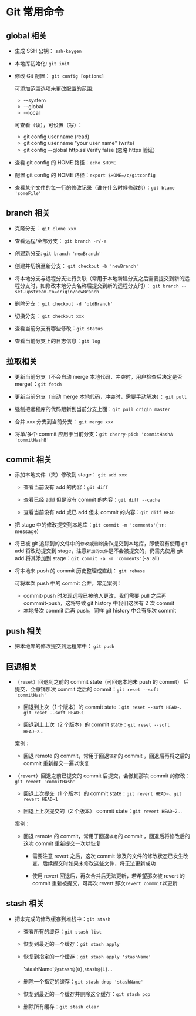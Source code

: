 # Git 常用命令

## global 相关

- 生成 SSH 公钥： `ssh-keygen`

- 本地库初始化: `git init`

- 修改 Git 配置： `git config [options]`

  可添加范围选项来更改配置的范围:

  - --system
  - --global
  - --local

  可查看（读），可设置（写）：

  - git config user.name (read)
  - git config user.name "your user name" (write)
  - git config --global http.sslVerify false (忽略 https 验证)

- 查看 git config 的 HOME 路径：`echo $HOME`

- 配置 git config 的 HOME 路径：`export $HOME=/c/gitconfig`

- 查看某个文件的每一行的修改记录（谁在什么时候修改的）：`git blame 'someFile'`

## branch 相关

- 克隆分支： `git clone xxx`

- 查看远程/全部分支： `git branch -r/-a`

- 创建新分支: `git branch 'newBranch'`

- 创建并切换至新分支： `git checkout -b 'newBranch'`

- 将本地分支与远程分支进行关联（常用于本地新建分支之后需要提交到新的远程分支时，如修改本地分支名称后提交到新的远程分支时）： `git branch --set-upstream-to=origin/newBranch`

- 删除分支： `git checkout -d 'oldBranch'`

- 切换分支： `git checkout xxx`

- 查看当前分支有哪些修改：`git status`

- 查看当前分支上的日志信息：`git log`

## 拉取相关

- 更新当前分支（不会自动 merge 本地代码，冲突时，用户检查后决定是否 merge）：`git fetch`

- 更新当前分支（自动 merge 本地代码，冲突时，需要手动解决）： `git pull`

- 强制把远程库的代码跟新到当前分支上面：`git pull origin master`

- 合并 xxx 分支到当前分支： `git merge xxx`

- 将单/多个 commit 应用于当前分支：`git cherry-pick 'commitHashA' 'commitHashB'`

## commit 相关

- 添加本地文件（夹）修改到 stage： `git add xxx`

  - 查看当前没有 add 的内容：`git diff`

  - 查看已经 add 但是没有 commit 的内容：`git diff --cache`

  - 查看当前没有 add 或已 add 但未 commit 的内容：`git diff HEAD`

- 把 stage 中的修改提交到本地库：`git commit -m 'comments'`(-m: message)

- 将已被 git 追踪到的文件中的`修改`或`删除`操作提交到本地库，即使没有使用 git add 将改动提交到 stage，注意`新加的文件`是不会被提交的，仍需先使用 git add 将其添加到 stage：`git commit -a -m 'comments'`(-a: all)

- 将本地未 push 的 commit 历史整理成直线： `git rebase`

  可将本次 push 中的 commit 合并，常见案例：

  - commit-push 时发现远程已被他人更改，我们需要 pull 之后再 commmit-push，这将导致 git history 中我们这次有 2 次 commit
  - 本地多次 commit 后再 push，同样 git history 中会有多次 commit

## push 相关

- 把本地库的修改提交到远程库中： `git push`

## 回退相关

- （`reset`）回退到之前的 commit state（可回退本地未 push 的 commit） 后提交，会撤销那次 commit 之后的 commit：`git reset --soft 'commitHash'`

  - 回退到上次（1 个版本）的 commit state：`git reset --soft HEAD~`、`git reset --soft HEAD~1`

  - 回退到上上次（2 个版本）的 commit state：`git reset --soft HEAD~2`...

  案例：

  - 回退 remote 的 commit，常用于回退`较新`的 commit ，回退后再将之后的 commit 重新提交一遍以恢复

- （`revert`）回退之前已提交的 commit 后提交，会撤销那次 commit 的修改：`git revert 'commitHash'`

  - 回退上次提交（1 个版本）的 commit state：`git revert HEAD~`、`git revert HEAD~1`

  - 回退上上次提交的（2 个版本） commit state：`git revert HEAD~2`...

  案例：

  - 回退 remote 的 commit，常用于回退`较老`的 commit ，回退后将修改后的这次 commit 重新提交一次以恢复

    - 需要注意 revert 之后，这次 commit 涉及的文件的修改状态已发生改变，后续提交时如果未修改这些文件，将无法更新成功

    - 使用 revert 回退后，再次合并后无法更新，若希望那次被 revert 的 commit 重新被提交，可再次 revert 那次`revert commmit`以更新

## stash 相关

- 把未完成的修改缓存到堆栈中：`git stash`

  - 查看所有的缓存：`git stash list`

  - 恢复到最近的一个缓存：`git stash apply`

  - 恢复到指定的一个缓存：`git stash apply 'stashName'`

    'stashName'为`stash@{0}`,`stash@{1}`...

  - 删除一个指定的缓存：`git stash drop 'stashName'`

  - 恢复到最近的一个缓存并删除这个缓存：`git stash pop`

  - 删除所有缓存：`git stash clear`
